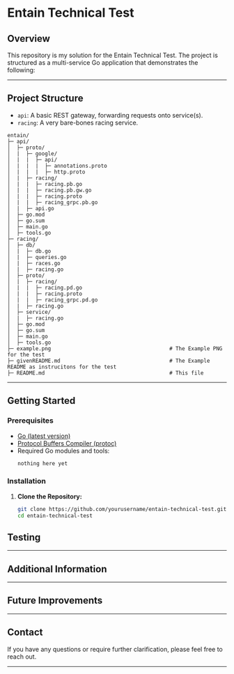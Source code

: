 # Entain Technical Test

## Overview

This repository is my solution for the Entain Technical Test. The project is structured as a multi-service Go application that demonstrates the following:

---

## Project Structure

- `api`: A basic REST gateway, forwarding requests onto service(s).
- `racing`: A very bare-bones racing service.
```
entain/
├─ api/                   
│  ├─ proto/
│  |  ├─ google/
│  |  |  ├─ api/
│  |  |  |  ├─ annotations.proto
│  |  |  |  ├─ http.proto
│  |  ├─ racing/
│  |  |  ├─ racing.pb.go
│  |  |  ├─ racing.pb.gw.go
│  |  |  ├─ racing.proto
│  |  |  ├─ racing_grpc.pb.go
│  |  ├─ api.go
│  ├─ go.mod
│  ├─ go.sum
│  ├─ main.go
│  ├─ tools.go
├─ racing/                
│  ├─ db/
│  |  ├─ db.go
│  |  ├─ queries.go
│  |  ├─ races.go
│  |  ├─ racing.go                
│  ├─ proto/
│  |  ├─ racing/
│  |  |  ├─ racing.pd.go
│  |  |  ├─ racing.proto
│  |  |  ├─ racing_grpc.pd.go
│  |  ├─ racing.go           
│  ├─ service/
│  |  ├─ racing.go
│  ├─ go.mod
│  ├─ go.sum      
│  ├─ main.go
│  ├─ tools.go            
├─ example.png                                      # The Example PNG for the test
├─ givenREADME.md                                   # The Example README as instrucitons for the test      
├─ README.md                                        # This file
```

---

## Getting Started

### Prerequisites

- [Go (latest version)](https://golang.org/doc/install)
- [Protocol Buffers Compiler (protoc)](https://grpc.io/docs/protoc-installation/)
- Required Go modules and tools:
  ```bash
  nothing here yet
  ```

### Installation

1. **Clone the Repository:**
   ```bash
   git clone https://github.com/yourusername/entain-technical-test.git
   cd entain-technical-test
   ```

## Testing



---

## Additional Information

---

## Future Improvements

---

## Contact

If you have any questions or require further clarification, please feel free to reach out.

---
